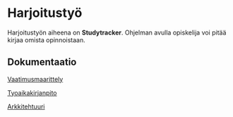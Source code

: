 # Harjoitustyö

Harjoitustyön aiheena on **Studytracker**. Ohjelman avulla opiskelija voi pitää kirjaa omista opinnoistaan.

## Dokumentaatio

[Vaatimusmaarittely](https://github.com/papirila/ot-harjoitustyo/blob/master/dokumentaatio/vaatimusmaarittely.md)

[Tyoaikakirjanpito](https://github.com/papirila/ot-harjoitustyo/blob/master/dokumentaatio/tyoaikakirjanpito.md)

[Arkkitehtuuri](https://github.com/papirila/ot-harjoitustyo/blob/master/dokumentaatio/arkkitehtuuri.md)
